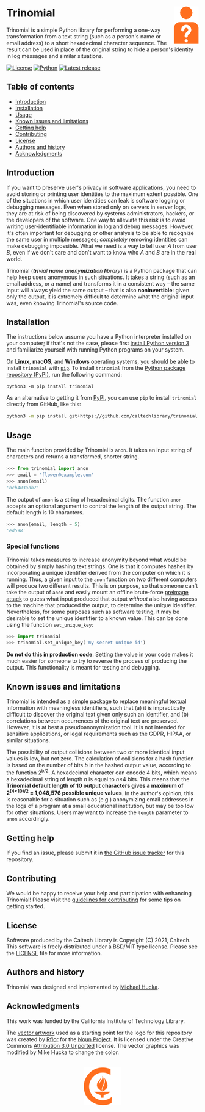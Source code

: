 # Trinomial<img width="65em" align="right" src="https://github.com/caltechlibrary/trinomial/raw/main/.graphics/trinomial.png">

Trinomial is a simple Python library for performing a one-way transformation from a text string (such as a person's name or email address) to a short hexadecimal character sequence. The result can be used in place of the original string to hide a person's identity in log messages and similar situations.

[![License](https://img.shields.io/badge/License-BSD%203--Clause-blue.svg?style=flat-square)](https://choosealicense.com/licenses/bsd-3-clause)
[![Python](https://img.shields.io/badge/Python-3.8+-brightgreen.svg?style=flat-square)](https://www.python.org/downloads/release/python-380/)
[![Latest release](https://img.shields.io/github/v/release/caltechlibrary/trinomial.svg?style=flat-square&color=b44e88)](https://github.com/caltechlibrary/trinomial/releases)


## Table of contents

* [Introduction](#introduction)
* [Installation](#installation)
* [Usage](#usage)
* [Known issues and limitations](#known-issues-and-limitations)
* [Getting help](#getting-help)
* [Contributing](#contributing)
* [License](#license)
* [Authors and history](#authors-and-history)
* [Acknowledgments](#authors-and-acknowledgments)


## Introduction

If you want to preserve user's privacy in software applications, you need to avoid storing or printing user identities to the maximum extent possible. One of the situations in which user identities can leak is software logging or debugging messages. Even when stored only on servers in server logs, they are at risk of being discovered by systems administrators, hackers, or the developers of the software. One way to alleviate this risk is to avoid writing user-identifiable information in log and debug messages. However, it's often important for debugging or other analysis to be able to recognize the same user in multiple messages; _completely_ removing identities can make debugging impossible. What we need is a way to tell user _A_ from user _B_, even if we don't care and don't want to know who _A_ and _B_ are in the real world.

Trinomial (_**tri**vial **n**ame an**o**ny**mi**z**a**tion **l**ibrary_) is a Python package that can help keep users anonymous in such situations. It takes a string (such as an email address, or a name) and transforms it in a consistent way &ndash; the same input will always yield the same output &ndash; that is also **noninvertible**: given only the output, it is extremely difficult to determine what the original input was, even knowing Trinomial's source code.


## Installation

The instructions below assume you have a Python interpreter installed on your computer; if that's not the case, please first [install Python version 3](INSTALL-Python3.md) and familiarize yourself with running Python programs on your system.

On **Linux**, **macOS**, and **Windows** operating systems, you should be able to install `trinomial` with [`pip`](https://pip.pypa.io/en/stable/installing/).  To install `trinomial` from the [Python package repository (PyPI)](https://pypi.org), run the following command:
```
python3 -m pip install trinomial
```

As an alternative to getting it from [PyPI](https://pypi.org), you can use `pip` to install `trinomial` directly from GitHub, like this:
```sh
python3 -m pip install git+https://github.com/caltechlibrary/trinomial.git
```
 

## Usage

The main function provided by Trinomial is `anon`. It takes an input string of characters and returns a transformed, shorter string.

```python
>>> from trinomial import anon
>>> email = 'flower@example.com'
>>> anon(email)
'bcb403adb7'
```

The output of `anon` is a string of hexadecimal digits.  The function `anon` accepts an optional argument to control the length of the output string.  The default length is 10 characters.

```python
>>> anon(email, length = 5)
'ed598'
```


### Special functions

Trinomial takes measures to increase anonymity beyond what would be obtained by simply hashing text strings.  One is that it computes hashes by incorporating a unique identifier derived from the computer on which it is running.  Thus, a given input to the `anon` function on two different computers will produce two different results. This is on purpose, so that someone can't take the output of `anon` and easily mount an offline brute-force [preimage attack](https://en.wikipedia.org/wiki/Preimage_attack) to guess what input produced that output _without_ also having access to the machine that produced the output, to determine the unique identifier.  Nevertheless, for some purposes such as software testing, it may be desirable to set the unique identifier to a known value. This can be done using the function `set_unique_key`:

```python
>>> import trinomial
>>> trinomial.set_unique_key('my secret unique id')
```

**Do not do this in production code**. Setting the value in your code makes it much easier for someone to try to reverse the process of producing the output. This functionality is meant for testing and debugging.


## Known issues and limitations

Trinomial is intended as a simple package to replace meaningful textual information with meaningless identifiers, such that (a) it is impractically difficult to discover the original text given only such an identifier, and (b) correlations between occurrences of the original text are preserved. However, it is at best a pseudoanonymization tool. It is not intended for sensitive applications, or legal requirements such as the GDPR,  HIPAA, or similar situations.

The possibility of output collisions between two or more identical input values is low, but not zero. The calculation of collisions for a hash function is based on the number of bits _b_ in the hashed output value, according to the function 2<sup>b/2</sup>.  A hexadecimal character can encode 4 bits, which means a hexadecimal string of length _n_ is equal to _n_&times;4 bits. This means that the **Trinomial default length of 10 output characters gives a maximum of 2<sup>(4&times;10)/2</sup> = 1,048,576 possible unique values**. In the author's opinion, this is reasonable for a situation such as (e.g.) anonymizing email addresses in the logs of a program at a small educational institution, but may be too low for other situations. Users may want to increase the `length` parameter to `anon` accordingly.


## Getting help

If you find an issue, please submit it in [the GitHub issue tracker](https://github.com/caltechlibrary/trinomial/issues) for this repository.


## Contributing

We would be happy to receive your help and participation with enhancing Trinomial!  Please visit the [guidelines for contributing](CONTRIBUTING.md) for some tips on getting started.


## License

Software produced by the Caltech Library is Copyright (C) 2021, Caltech.  This software is freely distributed under a BSD/MIT type license.  Please see the [LICENSE](LICENSE) file for more information.


## Authors and history

Trinomial was designed and implemented by [Michael Hucka](https://github.com/mhucka).


## Acknowledgments

This work was funded by the California Institute of Technology Library.

The [vector artwork](https://thenounproject.com/term/anonymous/225644/) used as a starting point for the logo for this repository was created by [Rflor](https://thenounproject.com/rflor/) for the [Noun Project](https://thenounproject.com).  It is licensed under the Creative Commons [Attribution 3.0 Unported](https://creativecommons.org/licenses/by/3.0/deed.en) license.  The vector graphics was modified by Mike Hucka to change the color.

<div align="center">
  <br>
  <a href="https://www.caltech.edu">
    <img width="100" height="100" src="https://raw.githubusercontent.com/caltechlibrary/trinomial/main/.graphics/caltech-round.png">
  </a>
</div>
